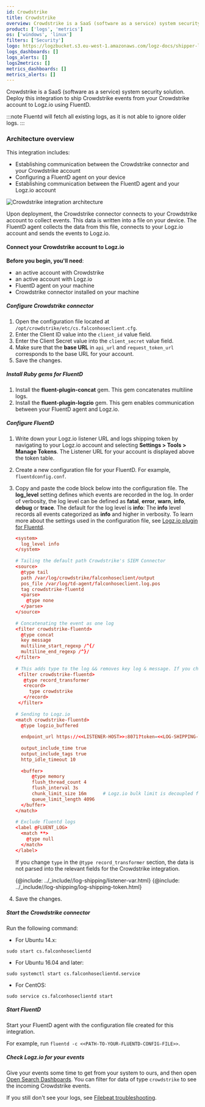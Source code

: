 ```yaml
---
id: Crowdstrike
title: Crowdstrike
overview: Crowdstrike is a SaaS (software as a service) system security solution. Deploy this integration to ship Crowdstrike events from your Crowdstrike account to Logz.io using FluentD.
product: ['logs', 'metrics']
os: ['windows', 'linux']
filters: ['Security']
logo: https://logzbucket.s3.eu-west-1.amazonaws.com/logz-docs/shipper-logos/crowdstrike-logo.svg
logs_dashboards: []
logs_alerts: []
logs2metrics: []
metrics_dashboards: []
metrics_alerts: []
---
```


 

Crowdstrike is a SaaS (software as a service) system security solution. Deploy this integration to ship Crowdstrike events from your Crowdstrike account to Logz.io using FluentD.

:::note
Fluentd will fetch all existing logs, as it is not able to ignore older logs.
:::
 


### Architecture overview

This integration includes:


* Establishing communication between the Crowdstrike connector and your Crowdstrike account
* Configuring a FluentD agent on your device
* Establishing communication between the FluentD agent and your Logz.io account

![Crowdstrike integration architecture](https://dytvr9ot2sszz.cloudfront.net/logz-docs/crowdstrike/crowdstrike-hla-final.png)

Upon deployment, the Crowdstrike connector connects to your Crowdstrike account to collect events. This data is written into a file on your device. The FluentD agent collects the data from this file, connects to your Logz.io account and sends the events to Logz.io.
 



#### Connect your Crowdstrike account to Logz.io

**Before you begin, you'll need**: 

* an active account with Crowdstrike
* an active account with Logz.io
* FluentD agent on your machine
* Crowdstrike connector installed on your machine


 


##### Configure Crowdstrike connector


1. Open the configuration file located at `/opt/crowdstrike/etc/cs.falconhoseclient.cfg`.
2. Enter the Client ID value into the `client_id` value field.
3. Enter the Client Secret value into the `client_secret` value field.
4. Make sure that the **base URL** in `api_url` and `request_token_url` corresponds to the base URL for your account.
5. Save the changes.


##### Install Ruby gems for FluentD

1. Install the **fluent-plugin-concat** gem. This gem concatenates multiline logs.
2. Install the **fluent-plugin-logzio** gem. This gem enables communication between your FluentD agent and Logz.io.


##### Configure FluentD

1. Write down your Logz.io listener URL and logs shipping token by navigating to your Logz.io account and selecting **Settings > Tools > Manage Tokens**. The Listener URL for your account is displayed above the token table.
2. Create a new configuration file for your FluentD. For example, `fluentdconfig.conf`.
3. Copy and paste the code block below into the configuration file. The **log_level** setting defines which events are recorded in the log. In order of verbosity, the log level can be defined as **fatal**, **error**, **warn**, **info**, **debug** or **trace**.  The default for the log level is **info**: The **info** level records all events categorized as **info** and higher in verbosity. To learn more about the settings used in the configuration file, see [Logz.io plugin for Fluentd](https://github.com/logzio/fluent-plugin-logzio).
   

   ```conf
   <system>
     log_level info
   </system>
   ​
   # Tailing the default path Crowdstrike's SIEM Connector
   <source>
     @type tail
     path /var/log/crowdstrike/falconhoseclient/output
     pos_file /var/log/td-agent/falconhoseclient.log.pos
     tag crowdstrike-fluentd
     <parse>
       @type none
     </parse>
   </source>
   ​
   # Concatenating the event as one log
   <filter crowdstrike-fluentd>
     @type concat
     key message
     multiline_start_regexp /^{/
     multiline_end_regexp /^}/
   </filter>
   ​
   # This adds type to the log && removes key log & message. If you change the type in this code section, the data is not parsed into the relevant fields for the Crowdstrike integration.
    <filter crowdstrike-fluentd>
      @type record_transformer
      <record>
        type crowdstrike
      </record>
    </filter>
   ​
   # Sending to Logz.io
   <match crowdstrike-fluentd>
     @type logzio_buffered
   ​
     endpoint_url https://<<LISTENER-HOST>>:8071?token=<<LOG-SHIPPING-TOKEN>>
   ​
     output_include_time true
     output_include_tags true
     http_idle_timeout 10
   ​
     <buffer>
         @type memory
         flush_thread_count 4
         flush_interval 3s
         chunk_limit_size 16m      # Logz.io bulk limit is decoupled from chunk_limit_size. Set whatever you want.
         queue_limit_length 4096
     </buffer>
   </match>
   ​
   # Exclude fluentd logs
   <label @FLUENT_LOG>
     <match **>
       @type null
     </match>
   </label>
   ```

   If you change `type` in the `@type record_transformer` section, the data is not parsed into the relevant fields for the Crowdstrike integration.
   
   {@include: ../_include//log-shipping/listener-var.html}
   {@include: ../_include//log-shipping/log-shipping-token.html}
   
4. Save the changes.


##### Start the Crowdstrike connector

Run the following command:

* For Ubuntu 14.x:

```shell
sudo start cs.falconhoseclientd
```

* For Ubuntu 16.04 and later:

```shell
sudo systemctl start cs.falconhoseclientd.service
```

* For CentOS:

```shell
sudo service cs.falconhoseclientd start
```


##### Start FluentD

Start your FluentD agent with the configuration file created for this integration.

For example, run `fluentd -c <<PATH-TO-YOUR-FLUENTD-CONFIG-FILE>>`. 


##### Check Logz.io for your events

Give your events some time to get from your system to ours, and then open [Open Search Dashboards](https://app.logz.io/#/dashboard/osd). You can filter for data of type `crowdstrike` to see the incoming Crowdstrike events.
  
If you still don't see your logs, see [Filebeat troubleshooting](https://docs.logz.io/shipping/log-sources/filebeat.html#troubleshooting).


  
